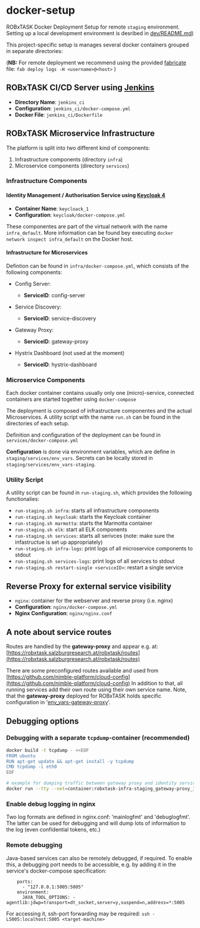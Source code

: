 # docker-setup

ROBxTASK Docker Deployment Setup for remote `staging` environment. Setting up a local development environment is desribed in [dev/README.md](`dev/README.md`))

This project-specific setup is manages several docker containers grouped in separate directories:

(**NB:** For remote deployment we recommend using the provided [fabricate](https://www.fabfile.org/) file: `fab deploy logs -H <username>@<host>`
)

## ROBxTASK CI/CD Server using [Jenkins](https://www.jenkins.io/)

- **Directory Name**: `jenkins_ci`
- **Configuration**: `jenkins_ci/docker-compose.yml`
- **Docker File**: `jenkins_ci/Dockerfile`

## ROBxTASK Microservice Infrastructure

The platform is split into two different kind of components:

1. Infrastructure components (directory `infra`)
2. Microservice components (directory `services`)

### Infrastructure Components

#### Identity Management / Authorisation Service using [Keycloak 4](https://www.keycloak.org/)

- **Container Name**: `keycloack_1`
- **Configuration**: `keycloak/docker-compose.yml`

These componentes are part of the virtual network with the name `infra_default`.
More information can be found bey executing `docker network inspect infra_default`
on the Docker host.

#### Infrastructure for Microservices

Defintion can be found in `infra/docker-compose.yml`, which consists of the following components:

- Config Server:

  - **ServiceID**: config-server

- Service Discovery:
  - **ServiceID**: service-discovery

- Gateway Proxy:
  - **ServiceID**: gateway-proxy

- Hystrix Dashboard (not used at the moment)
  - **ServiceID**: hystrix-dashboard

### Microservice Components

Each docker container contains usually only one (micro)-service, connected
containers are started together using `docker-compose`

The deployment is composed of infrastructure componentes and the actual
Microservices. A utility script with the name `run.sh` can
be found in the directories of each setup.

Definition and configuration of the deployment can be found in
`services/docker-compose.yml`

**Configuration** is done via environment variables, which are define in `staging/services/env_vars`. Secrets can be locally stored in `staging/services/env_vars-staging`.

### Utility Script

A utility script can be found in `run-staging.sh`, which provides the following functionalies:

- `run-staging.sh infra`: starts all infrastructure components
- `run-staging.sh keycloak`: starts the Keycloak container
- `run-staging.sh marmotta`: starts the Marmotta container
- `run-staging.sh elk`: start all ELK components
- `run-staging.sh services`: starts all serivces (note: make sure the infastructue is set up appropriately)
- `run-staging.sh infra-logs`: print logs of all microservice components to stdout
- `run-staging.sh services-logs`: print logs of all services to stdout
- `run-staging.sh restart-single <serviceID>`: restart a single service

## Reverse Proxy for external service visibility

- `nginx`: container for the webserver and reverse proxy (i.e. nginx)
- **Configuration**: `nginx/docker-compose.yml`
- **Nginx Configuration**: `nginx/nginx.conf`

## A note about service routes

Routes are handled by the **gateway-proxy** and appear e.g. at: [https://robxtask.salzburgresearch.at/robxtask/routes](https://robxtask.salzburgresearch.at/robxtask/routes)

There are some preconfigured routes available and used from [https://github.com/nimble-platform/cloud-config](https://github.com/nimble-platform/cloud-config)
In addition to that, all running services add their own route using their own service name.
Note, that the **gateway-proxy** deployed for ROBxTASK holds specific configuration in '[env_vars-gateway-proxy](staging/infra/env_vars-gateway-proxy)'.

## Debugging options

### Debugging with a separate `tcpdump`-container (recommended)

```bash
docker build -t tcpdump - <<EOF 
FROM ubuntu 
RUN apt-get update && apt-get install -y tcpdump 
CMD tcpdump -i eth0 
EOF

# example for dumping traffic between gateway proxy and identity service
docker run --tty --net=container:robxtask-infra-staging_gateway-proxy_1 tcpdump tcpdump -N -A 'host identity-service'
```

### Enable debug logging in nginx

Two log formats are defined in nginx.conf: 'mainlogfmt' and 'debuglogfmt'. The latter can be used for debugging and will dump lots of information to the log (even confidential tokens, etc.)

### Remote debugging

Java-based services can also be remotely debugged, if required. To enable this, a debugging port needs to be accessible, e.g. by adding it in the service's docker-compose specification:

```
    ports:
      - "127.0.0.1:5005:5005"
    environment:
      JAVA_TOOL_OPTIONS: -agentlib:jdwp=transport=dt_socket,server=y,suspend=n,address=*:5005
```

For accessing it, ssh-port forwarding may be required: `ssh -L5005:localhost:5005 <target-machine>`